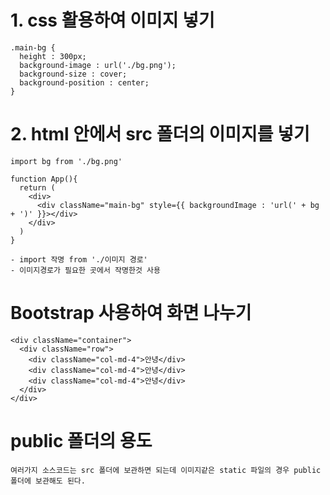 # 1. css 활용하여 이미지 넣기
```
.main-bg {
  height : 300px;
  background-image : url('./bg.png');
  background-size : cover;
  background-position : center;
}
```

# 2. html 안에서 src 폴더의 이미지를 넣기
```
import bg from './bg.png'

function App(){
  return (
    <div>
      <div className="main-bg" style={{ backgroundImage : 'url(' + bg + ')' }}></div>
    </div>
  )
}

- import 작명 from './이미지 경로'
- 이미지경로가 필요한 곳에서 작명한것 사용
```

# Bootstrap  사용하여 화면 나누기
```
<div className="container">
  <div className="row">
    <div className="col-md-4">안녕</div>
    <div className="col-md-4">안녕</div>
    <div className="col-md-4">안녕</div>
  </div>
</div> 
```

# public 폴더의 용도
```
여러가지 소스코드는 src 폴더에 보관하면 되는데 이미지같은 static 파일의 경우 public 폴더에 보관해도 된다.
```

